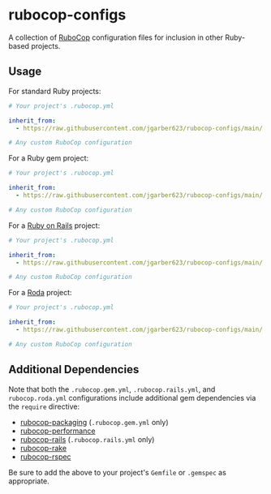 # rubocop-configs

A collection of [RuboCop](https://rubocop.org) configuration files for inclusion in other Ruby-based projects.

## Usage

For standard Ruby projects:

```yaml
# Your project's .rubocop.yml

inherit_from:
  - https://raw.githubusercontent.com/jgarber623/rubocop-configs/main/.rubocop.yml

# Any custom RuboCop configuration
```

For a Ruby gem project:

```yaml
# Your project's .rubocop.yml

inherit_from:
  - https://raw.githubusercontent.com/jgarber623/rubocop-configs/main/.rubocop.gem.yml

# Any custom RuboCop configuration
```

For a [Ruby on Rails](https://rubyonrails.org) project:

```yaml
# Your project's .rubocop.yml

inherit_from:
  - https://raw.githubusercontent.com/jgarber623/rubocop-configs/main/.rubocop.rails.yml

# Any custom RuboCop configuration
```

For a [Roda](http://roda.jeremyevans.net) project:

```yaml
# Your project's .rubocop.yml

inherit_from:
  - https://raw.githubusercontent.com/jgarber623/rubocop-configs/main/.rubocop.roda.yml

# Any custom RuboCop configuration
```

## Additional Dependencies

Note that both the `.rubocop.gem.yml`, `.rubocop.rails.yml`, and `rubocop.roda.yml` configurations include additional gem dependencies via the `require` directive:

- [rubocop-packaging](https://rubygems.org/gems/rubocop-packaging) (`.rubocop.gem.yml` only)
- [rubocop-performance](https://rubygems.org/gems/rubocop-performance)
- [rubocop-rails](https://rubygems.org/gems/rubocop-rails) (`.rubocop.rails.yml` only)
- [rubocop-rake](https://rubygems.org/gems/rubocop-rake)
- [rubocop-rspec](https://rubygems.org/gems/rubocop-rspec)

Be sure to add the above to your project's `Gemfile` or `.gemspec` as appropriate.
